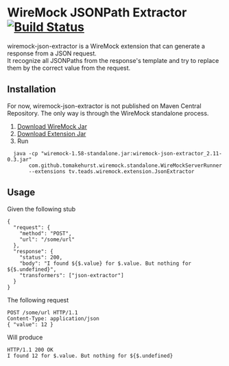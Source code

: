 # WireMock JSONPath Extractor [![Build Status](https://jenkins.teads.net/buildStatus/icon?job=wiremock-json-extractor_master)](https://jenkins.teads.net/job/wiremock-json-extractor_master/)

wiremock-json-extractor is a WireMock extension that can generate a response from a JSON request.  
It recognize all JSONPaths from the response's template and try to replace them by the correct value
from the request.

## Installation

For now, wiremock-json-extractor is not published on Maven Central Repository.
The only way is through the WireMock standalone process.

1. [Download WireMock Jar](https://repo1.maven.org/maven2/com/github/tomakehurst/wiremock/1.58/wiremock-1.58-standalone.jar)
2. [Download Extension Jar](https://github.com/ebuzzing/wiremock-json-extractor/releases/download/v0.3/wiremock-json-extractor_2.11-0.3.jar)
3. Run  
```
  java -cp "wiremock-1.58-standalone.jar:wiremock-json-extractor_2.11-0.3.jar"
       com.github.tomakehurst.wiremock.standalone.WireMockServerRunner 
       --extensions tv.teads.wiremock.extension.JsonExtractor
```

## Usage

Given the following stub
```
{
  "request": {
    "method": "POST",
    "url": "/some/url"
  },
  "response": {
    "status": 200,
    "body": "I found ${$.value} for $.value. But nothing for ${$.undefined}",
    "transformers": ["json-extractor"]
  }
}
```

The following request
```
POST /some/url HTTP/1.1
Content-Type: application/json
{ "value": 12 }
```

Will produce
```
HTTP/1.1 200 OK
I found 12 for $.value. But nothing for ${$.undefined}
```
